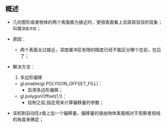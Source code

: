 ## 概述

* 几何图形或者物体的两个表面极为接近时，使得表面看上去斑斑驳驳的现象；叫做`深度冲突`；

* 原因：
  + 两个表面太过接近，深度缓冲区有限的精度已经不能区分哪个在前，在后了；

* 解决方法：
  1. 多边形偏移
    - gl.enable(gl.POLYGON_OFFSET_FILL)：
      - 启用多边形偏移；
    - gl.polygonOffset(1,1)：
      - 绘制之前,指定用来计算偏移量的参数；

* 该机制自动在z值上加一个偏移量，偏移量的值由物体表面相对于观察者视线的角度来确定；